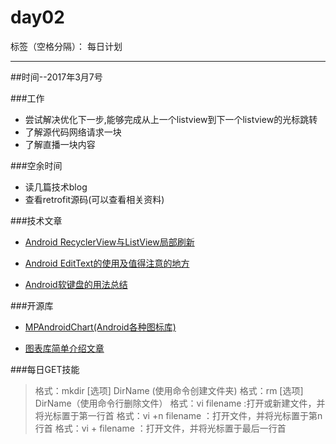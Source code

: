 ﻿# day02

标签（空格分隔）： 每日计划

---
##时间--2017年3月7号

###工作

* 尝试解决优化下一步,能够完成从上一个listview到下一个listview的光标跳转
* 了解源代码网络请求一块
* 了解直播一块内容

###空余时间

* 读几篇技术blog
* 查看retrofit源码(可以查看相关资料)


###技术文章

* [Android RecyclerView与ListView局部刷新][1]

* [Android EditText的使用及值得注意的地方][2]

* [Android软键盘的用法总结][3]

###开源库

* [MPAndroidChart(Android各种图标库)][4]

* [图表库简单介绍文章][5]

###每日GET技能

>格式：mkdir [选项] DirName (使用命令创建文件夹)
格式：rm [选项] DirName（使用命令行删除文件）
格式：vi filename :打开或新建文件，并将光标置于第一行首
格式：vi +n filename ：打开文件，并将光标置于第n行首
格式：vi + filename ：打开文件，并将光标置于最后一行首


[1]: http://www.jianshu.com/p/45a43a117365
[2]: http://zmywly8866.github.io/2015/06/16/android-edittext-use.htmlhttp://www.jianshu.com/p/45a43a117365
[3]: http://technicalsearch.iteye.com/blog/1967715
[4]: https://github.com/PhilJay/MPAndroidChart
[5]: http://blog.csdn.net/shineflowers/article/details/44701645
